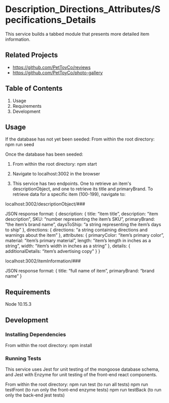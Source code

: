 # Description_Directions_Attributes/Specifications_Details

This service builds a tabbed module that presents more detailed item information.

## Related Projects
- https://github.com/PetToyCo/reviews
- https://github.com/PetToyCo/photo-gallery

## Table of Contents
  1. Usage
  2. Requirements
  3. Development

## Usage
If the database has not yet been seeded:
  From within the root directory:
  npm run seed

Once the database has been seeded:
1. From within the root directory:
npm start

2. Navigate to localhost:3002 in the browser

3. This service has two endpoints. One to retrieve an item's descriptionObject, and one to retrieve its title and primaryBrand. To retrieve data for a specific item (100-199), navigate to:

localhost:3002/descriptionObject/### 

JSON response format:
{
  description: {
    title: “item title”,
    description: “item description”,
    SKU: “number representing the item’s SKU”,
    primaryBrand: “the item’s brand name”,
    daysToShip: “a string representing the item’s days to ship”
   },
  directions: {
    directions: “a string containing directions and warnings about the item”
  },
  attributes: {
    primaryColor: “item’s primary color”,
    material: “item’s primary material”,
    length: “item’s length in inches as a string”,
    width: “item’s width in inches as a string”
  },
  details: {
    additionalDetails: “item’s advertising copy”
  }
 }



localhost:3002/itemInformation/###

JSON response format:
{
  title: “full name of item”,
  primaryBrand: “brand name”
}


## Requirements
Node 10.15.3

## Development
### Installing Dependencies
From within the root directory:
npm install

### Running Tests
This service uses Jest for unit testing of the mongoose database schema, and Jest with Enzyme for unit testing of the front-end react components.

From within the root directory:
npm run test (to run all tests)
npm run testFront (to run only the front-end enzyme tests)
npm run testBack (to run only the back-end jest tests)